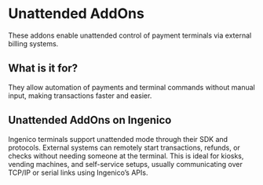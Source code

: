# Unattended AddOns  
These addons enable unattended control of payment terminals via external billing systems.

## What is it for?  
They allow automation of payments and terminal commands without manual input, making transactions faster and easier.

## Unattended AddOns on Ingenico  
Ingenico terminals support unattended mode through their SDK and protocols. External systems can remotely start transactions, refunds, or checks without needing someone at the terminal. This is ideal for kiosks, vending machines, and self-service setups, usually communicating over TCP/IP or serial links using Ingenico’s APIs.
